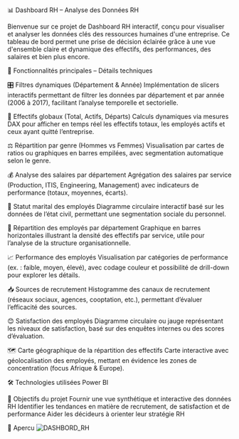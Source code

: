 📊 Dashboard RH – Analyse des Données RH

Bienvenue sur ce projet de Dashboard RH interactif, conçu pour visualiser et analyser les données clés des ressources humaines d'une entreprise. Ce tableau de bord permet une prise de décision éclairée grâce à une vue d'ensemble claire et dynamique des effectifs, des performances, des salaires et bien plus encore.

🚀 Fonctionnalités principales – Détails techniques

🎛️ Filtres dynamiques (Département & Année)
Implémentation de slicers interactifs permettant de filtrer les données par département et par année (2006 à 2017), facilitant l’analyse temporelle et sectorielle.

👥 Effectifs globaux (Total, Actifs, Départs)
Calculs dynamiques via mesures DAX pour afficher en temps réel les effectifs totaux, les employés actifs et ceux ayant quitté l’entreprise.

⚖️ Répartition par genre (Hommes vs Femmes)
Visualisation par cartes de ratios ou graphiques en barres empilées, avec segmentation automatique selon le genre.

💰 Analyse des salaires par département
Agrégation des salaires par service (Production, ITIS, Engineering, Management) avec indicateurs de performance (totaux, moyennes, écarts).

💍 Statut marital des employés
Diagramme circulaire interactif basé sur les données de l’état civil, permettant une segmentation sociale du personnel.

🏢 Répartition des employés par département
Graphique en barres horizontales illustrant la densité des effectifs par service, utile pour l’analyse de la structure organisationnelle.

📈 Performance des employés
Visualisation par catégories de performance (ex. : faible, moyen, élevé), avec codage couleur et possibilité de drill-down pour explorer les détails.

📥 Sources de recrutement
Histogramme des canaux de recrutement (réseaux sociaux, agences, cooptation, etc.), permettant d’évaluer l’efficacité des sources.

😊 Satisfaction des employés
Diagramme circulaire ou jauge représentant les niveaux de satisfaction, basé sur des enquêtes internes ou des scores d’évaluation.

🗺️ Carte géographique de la répartition des effectifs
Carte interactive avec géolocalisation des employés, mettant en évidence les zones de concentration (focus Afrique & Europe).

🛠️ Technologies utilisées
Power BI 

🎯 Objectifs du projet
Fournir une vue synthétique et interactive des données RH
Identifier les tendances en matière de recrutement, de satisfaction et de performance
Aider les décideurs à orienter leur stratégie RH

📌 Apercu
![DASHBORD_RH](https://github.com/user-attachments/assets/00c64f84-8b0c-422d-8d87-ba12a3e02e6a)
